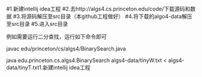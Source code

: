 #1.新建intellij idea工程
#2.去http://algs4.cs.princeton.edu/code/下载源码和数据
#3.将源码解压至src目录（本github工程做好）
#4.将下载的algo4-data解压至src目录
#5.进入src目录

例如需要运行二分查找，运行如下命令即可

javac edu/princeton/cs/algs4/BinarySearch.java 

java edu.princeton.cs.algs4.BinarySearch algs4-data/tinyW.txt < algs4-data/tinyT.txt1.新建intellij idea工程
